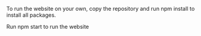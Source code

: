 To run the website on your own, copy the repository and run npm install to install all packages.

Run npm start to run the website